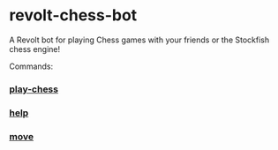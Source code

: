 # revolt-chess-bot

A Revolt bot for playing Chess games with your friends or the Stockfish chess engine!

Commands:
  ### [play-chess](./command-help/play-chess.long.md)
  ### [help](./command-help/help.long.md)
  ### [move](./command-help/move.long.md)
